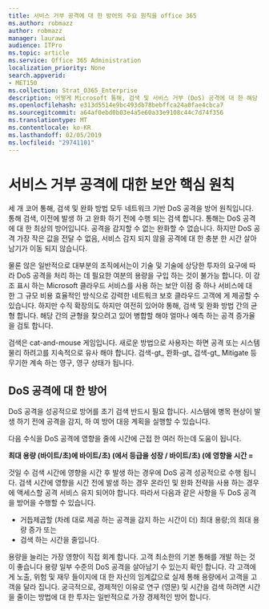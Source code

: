 ```yaml
---
title: 서비스 거부 공격에 대 한 방어의 주요 원칙을 office 365
ms.author: robmazz
author: robmazz
manager: laurawi
audience: ITPro
ms.topic: article
ms.service: Office 365 Administration
localization_priority: None
search.appverid:
- MET150
ms.collection: Strat_O365_Enterprise
description: 어떻게 Microsoft 통해, 검색 및 서비스 거부 (DoS) 공격에 대 한 해당 방어에 완화의 핵심 원칙을 활용 합니다.
ms.openlocfilehash: e313d5514e9bc493db78bebffca24a0fae4cbca7
ms.sourcegitcommit: a64af0ebd0b03e4a5e60a33e9108c44c7d74f356
ms.translationtype: MT
ms.contentlocale: ko-KR
ms.lasthandoff: 02/05/2019
ms.locfileid: "29741101"
---
```

# <a name="core-principles-of-defense-against-denial-of-service-attacks"></a>서비스 거부 공격에 대한 보안 핵심 원칙

세 개 코어 통해, 검색 및 완화 방법 모두 네트워크 기반 DoS 공격을 방어 원칙입니다. 통해 검색, 이전에 발생 하 고 완화 하기 전에 수행 되는 검색 합니다. 통해는 DoS 공격에 대 한 최상의 방어입니다. 공격을 감지할 수 없는 완화할 수 없습니다. 하지만 DoS 공격 가장 작은 값을 전달 수 없음, 서비스 감지 되지 않을 공격에 대 한 충분 한 시간 살아남기가 이동 되지 않습니다.

물론 않은 일반적으로 대부분의 조직에서는이 기술 및 기술에 상당한 투자의 요구에 따라 DoS 공격을 처리 하는 데 필요한 여분의 용량을 구입 하는 것이 불가능 합니다. 이 강조 표시 하는 Microsoft 클라우드 서비스를 사용 하는 보안 이점 중 하나 서비스에 대 한 그 규모 비용 효율적인 방식으로 강력한 네트워크 보호 클라우드 고객에 게 제공할 수 있습니다. 하지만 수직 확장의도 하지만 여전히 있어야 통해, 검색 및 완화 방법 간의 균형 합니다. 해당 간의 균형을 찾으려고 있어 병합할 해야 얼마나 예측 하는 공격 증가율을 검토 합니다.

검색은 cat-and-mouse 게임입니다. 새로운 방법으로 사용자는 하면 공격 또는 시스템 물리 하려고를 지속적으로 유사 해야 합니다. 검색-gt_ 완화-gt_ 검색-gt_ Mitigate 등 무기한 계속 하는 영구, 영구 상태가 됩니다.

## <a name="defending-against-dos-attacks"></a>DoS 공격에 대 한 방어

DoS 공격을 성공적으로 방어를 초기 검색 반드시 필요 합니다. 시스템에 병목 현상이 발생 하기 전에 공격을 감지, 하 여 방어 대응 계획을 실행할 수 있습니다.

다음 수식을 DoS 공격에 영향을 줄에 시간에 근접 한 여러 하는데 도움이 됩니다.

   **최대 용량 (바이트/초)에 바이트/초) (에서 등급을 성장 / 바이트/초) (에 영향을 시간 =**

것일 수 검색 시간에 영향을 시간 후 발생 하는 경우에 DoS 공격 성공적으로 수행 됩니다. 검색 시간에 영향을 시간 전에 발생 하는 경우 온라인 및 완화 전략을 사용 하는 경우에 액세스할 공격 서비스 유지 되어야 합니다. 따라서 다음과 같은 사항을 두 DoS 공격을 방어을 수행할 수 있습니다.
- 거듭제곱할 (차례 대로 제공 하는 공격을 감지 하는 시간이 더) 최대 용량;의 최대 용량 증가 또는
- 검색 하는 시간을 줄입니다.

용량을 늘리는 가장 영향이 직접 회계 합니다. 고객 최소한의 기본 통해를 개발 하는 것이 좋습니다 용량 일부 수준의 DoS 공격을 살아남기 수 있는지 확인 합니다. 각 고객에 게 노출, 위험 및 재무 들이지에 대 한 자신의 임계값으로 실제 통해 용량에서 고객을 고객을 달라 집니다. 궁극적으로, 경제적인 이유로 연구 (영문) 및 시간을 검색 하려면 시간을 줄이는 방법에 대 한 투자는 일반적으로 가장 경제적인 방어 합니다.
